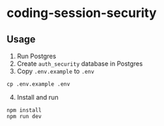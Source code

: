 # coding-session-security

## Usage

1. Run Postgres
2. Create `auth_security` database in Postgres
3. Copy `.env.example` to `.env`
```
cp .env.example .env
```
4. Install and run
```
npm install
npm run dev
```